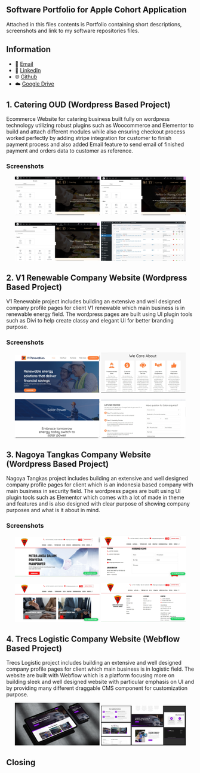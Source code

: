 ## Software Portfolio for Apple Cohort Application

Attached in this files contents is Portfolio containing short descriptions, screenshots and link to my software repositories files.

## Information

- 📧 [Email](andreankelvin93@gmail.com)
- 🔗 [LinkedIn](https://www.linkedin.com/in/kelvin-andrean-7792b7301)
- 🌐 [Github](https://github.com/k-andrean)
- ☁️ [Google Drive](https://drive.google.com/drive/folders/1aXoVWuG6TwB_Nvg176SlXU_jRNyh8HkA?usp=sharing)

## 1. Catering OUD (Wordpress Based Project)

Ecommerce Website for catering business built fully on wordpress technology utilizing robust plugins such as Woocommerce and Elementor to build and attach different modules while also ensuring checkout process worked perfectly by adding stripe integration for customer to finish payment process and also added Email feature to send email of finished payment and orders data to customer as reference.

### Screenshots

<p align="center">
  <img src="assets/Project OUDCatering/cateringoud1.jpg" alt="Screenshot 1" width="45%" />
  <img src="assets/Project OUDCatering/ceteringoud2.jpg" alt="Screenshot 2" width="45%" />
</p>

<p align="center">
  <img src="assets/Project OUDCatering/cateringoud3.jpg" alt="Screenshot 3" width="45%" />
  <img src="assets/Project OUDCatering/cateringoud4.jpg" alt="Screenshot 4" width="45%" />
</p>

## 2. V1 Renewable Company Website (Wordpress Based Project)

V1 Renewable project includes building an extensive and well designed company profile pages for client V1 renewable which main business is in renewable energy field. The wordpress pages are built using UI plugin tools such as Divi to help create classy and elegant UI for better branding purpose.

### Screenshots

<p align="center">
  <img src="assets/Project V1Renewable/v1renewable1.jpg" alt="Screenshot 1" width="45%" />
  <img src="assets/Project V1Renewable/v1renewable2.jpg" alt="Screenshot 2" width="45%" />
</p>

<p align="center">
  <img src="assets/Project V1Renewable/v1renewable3.jpg" alt="Screenshot 3" width="45%" />
  <img src="assets/Project V1Renewable/v1renewable4.jpg" alt="Screenshot 4" width="45%" />
</p>

## 3. Nagoya Tangkas Company Website (Wordpress Based Project)

Nagoya Tangkas project includes building an extensive and well designed company profile pages for client which is an indonesia based company with main business in security field. The wordpress pages are built using UI plugin tools such as Elementor which comes with a lot of made in theme and features and is also designed with clear purpose of showing company purposes and what is it about in mind.

### Screenshots

<p align="center">
  <img src="assets/Project NagoyaTangkas/nagoyatangkas1.jpg" alt="Screenshot 1" width="45%" />
  <img src="assets/Project NagoyaTangkas/nagoyatangkas2.jpg" alt="Screenshot 2" width="45%" />
</p>

<p align="center">
  <img src="assets/Project NagoyaTangkas/nagoyatangkas3.jpg" alt="Screenshot 3" width="45%" />
  <img src="assets/Project NagoyaTangkas/nagoyatangkas4.jpg" alt="Screenshot 4" width="45%" />
</p>

## 4. Trecs Logistic Company Website (Webflow Based Project)

Trecs Logistic project includes building an extensive and well designed company profile pages for client which main business is in logistic field. The website are built with Webflow which is a platform focusing more on building sleek and well designed website with particular emphasis on UI and by providing many different draggable CMS component for customization purpose.

<p align="center">
  <img src="assets/Project TrecsLogistic/trecslogistic1.jpg" alt="Screenshot 1" width="45%" />
  <img src="assets/Project TrecsLogistic/trecslogistic2.jpg" alt="Screenshot 2" width="45%" />
</p>

## Closing

